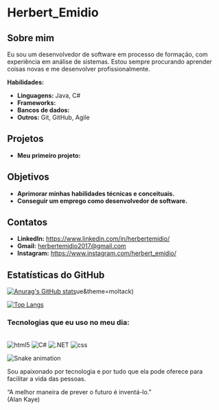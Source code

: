 # Herbert_Emidio

## Sobre mim

Eu sou um desenvolvedor de software em processo de formação, com experiência em análise de sistemas. Estou sempre procurando aprender coisas novas e me desenvolver profissionalmente.

**Habilidades:**

* **Linguagens:**  Java, C#
* **Frameworks:** 
* **Bancos de dados:** 
* **Outros:** Git, GitHub, Agile

## Projetos

* **Meu primeiro projeto:**
 
## Objetivos

* **Aprimorar minhas habilidades técnicas e conceituais.**
* **Conseguir um emprego como desenvolvedor de software.**

## Contatos

* **LinkedIn:** https://www.linkedin.com/in/herbertemidio/
* **Gmail:** herbertemidio2017@gmail.com
* **Instagram:** https://www.instagram.com/herbert_emidio/

## Estatísticas do GitHub

[![Anurag's GitHub stats](https://github-readme-stats.vercel.app/api/username/HERBERT-EMIDIO)](https://github.com/HERBERT-EMIDIO)ue&theme=moltack)

[![Top Langs](https://github-readme-stats.vercel.app/api/top-langs/?username=HERBERT-EMIDIO)](https://github.com/anuraghazra/github-readme-stats)

### Tecnologias que eu uso no meu dia:

<div style="display: inline_block"></br>
<img aline="center" alt="html5" src="https://img.shields.io/badge/HTML5-E34F26?style=for-the-badge&logo=html5&logoColor=white"/>
<img aline="center" alt="C#" src="https://img.shields.io/badge/C%23-239120?style=for-the-badge&logo=c-sharp&logoColor=white"/>
<img aline="center" alt=".NET" src="https://img.shields.io/badge/.NET-5C2D91?style=for-the-badge&logo=.net&logoColor=white"/>
<img aline="center" alt="css" src="https://img.shields.io/badge/CSS-239120?&style=for-the-badge&logo=css3&logoColor=white"/>

![Snake animation](https://github.com/HERBERT-EMIDIO/HERBERT-EMIDIO/blob/output/github-contribution-grid-snake.svg)

</div>

Sou apaixonado por tecnologia e por tudo que ela pode oferece para facilitar a vida das pessoas.

“A melhor maneira de prever o futuro é inventá-lo.”</br>
(Alan Kaye)
